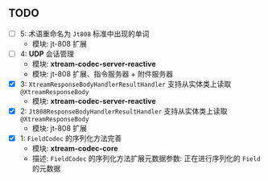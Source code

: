 ## TODO

- [ ] 5: 术语重命名为 `Jt808` 标准中出现的单词
    - 模块: jt-808 扩展
- [ ] 4: **UDP** 会话管理
    - 模块: **xtream-codec-server-reactive**
    - 模块: jt-808 扩展、指令服务器 + 附件服务器
- [x] 3: `XtreamResponseBodyHandlerResultHandler` 支持从实体类上读取 `@XtreamResponseBody`
    - 模块: **xtream-codec-server-reactive**
- [x] 2: `Jt808ResponseBodyHandlerResultHandler` 支持从实体类上读取 `@XtreamResponseBody`
    - 模块: jt-808 扩展
- [x] 1: `FieldCodec` 的序列化方法完善
    - 模块: **xtream-codec-core**
    - 描述: `FieldCodec` 的序列化方法扩展元数据参数: 正在进行序列化的 `Field` 的元数据
